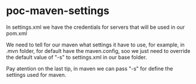 # poc-maven-settings

In settings.xml we have the credentials for servers that will be used in our pom.xml

We need to tell for our maven what settings it have to use, for example, in .mvn folder, for default have the maven.config, soo we just need to override the default value of "-s" to settings.xml in our base folder.

Pay atention on the last tip, in maven we can pass "-s" for define the settings used for maven.